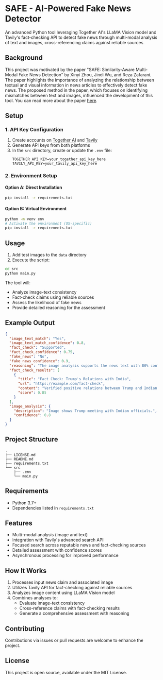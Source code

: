 # SAFE - AI-Powered Fake News Detector

An advanced Python tool leveraging Together AI's LLaMA Vision model and Tavily's fact-checking API to detect fake news through multi-modal analysis of text and images, cross-referencing claims against reliable sources.

## Background
This project was motivated by the paper "SAFE: Similarity-Aware Multi-Modal Fake News Detection" by Xinyi Zhou, Jindi Wu, and Reza Zafarani. The paper highlights the importance of analyzing the relationship between textual and visual information in news articles to effectively detect fake news. The proposed method in the paper, which focuses on identifying mismatches between text and images, influenced the development of this tool. You can read more about the paper [here](https://doi.org/10.48550/arXiv.2003.04981).

## Setup

### 1. API Key Configuration
1. Create accounts on [Together AI](https://api.together.ai) and [Tavily](https://tavily.com)
2. Generate API keys from both platforms
3. In the `src` directory, create or update the `.env` file:
   ```env
   TOGETHER_API_KEY=your_together_api_key_here
   TAVILY_API_KEY=your_tavily_api_key_here
   ```

### 2. Environment Setup 

#### Option A: Direct Installation
```bash
pip install -r requirements.txt
```

#### Option B: Virtual Environment
```bash
python -m venv env
# Activate the environment (OS-specific)
pip install -r requirements.txt
```

## Usage

1. Add test images to the `data` directory
2. Execute the script:
```bash
cd src
python main.py
```

The tool will:
- Analyze image-text consistency
- Fact-check claims using reliable sources
- Assess the likelihood of fake news
- Provide detailed reasoning for the assessment

## Example Output
```json
{
  "image_text_match": "Yes",
  "image_text_match_confidence": 0.8,
  "fact_check": "Supported",
  "fact_check_confidence": 0.75,
  "fake_news": "No",
  "fake_news_confidence": 0.9,
  "reasoning": "The image analysis supports the news text with 80% confidence. Fact-checking results are supported with 75% confidence. Based on this analysis, the news is determined to be authentic with 90% confidence.",
  "fact_check_results": [
    {
      "title": "Fact Check: Trump's Relations with India",
      "url": "https://example.com/fact-check",
      "content": "Verified positive relations between Trump and Indian government.",
      "score": 0.85
    }
  ],
  "image_analysis": {
    "description": "Image shows Trump meeting with Indian officials.",
    "confidence": 0.8
  }
}
```

## Project Structure
```
.
├── LICENSE.md
├── README.md
├── requirements.txt
└── src
    ├── .env
    └── main.py
```

## Requirements
- Python 3.7+
- Dependencies listed in `requirements.txt`

## Features
- Multi-modal analysis (image and text)
- Integration with Tavily's advanced search API
- Focused search across reputable news and fact-checking sources
- Detailed assessment with confidence scores
- Asynchronous processing for improved performance

## How It Works
1. Processes input news claim and associated image
2. Utilizes Tavily API for fact-checking against reliable sources
3. Analyzes image content using LLaMA Vision model
4. Combines analyses to:
   - Evaluate image-text consistency
   - Cross-reference claims with fact-checking results
   - Generate a comprehensive assessment with reasoning

## Contributing
Contributions via issues or pull requests are welcome to enhance the project.

## License
This project is open source, available under the MIT License.
